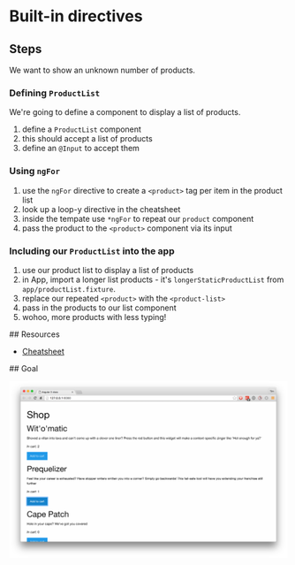 # Built-in directives

## Steps

We want to show an unknown number of products.

### Defining `ProductList`

We're going to define a component to display a list of products.

1. define a `ProductList` component
1. this should accept a list of products
  1. define an `@Input` to accept them

### Using `ngFor`

1. use the `ngFor` directive to create a `<product>` tag per item in the product list
  1. look up a loop-y directive in the cheatsheet
  1. inside the tempate use `*ngFor` to repeat our `product` component
1. pass the product to the `<product>` component via its input

### Including our `ProductList` into the app

1. use our product list to display a list of products
  1. in App, import a longer list products - it's `longerStaticProductList` from `app/productList.fixture`. 
  1. replace our repeated `<product>` with the `<product-list>`
  1. pass in the products to our list component
1. wohoo, more products with less typing!


## Resources

- [Cheatsheet](https://angular.io/docs/ts/latest/guide/cheatsheet.html)

## Goal

![goal](built-in-directives.png)
